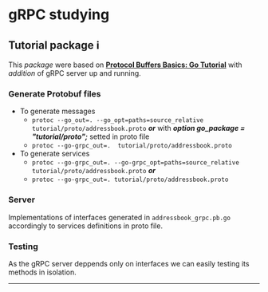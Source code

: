 # gRPC studying

## Tutorial package :information_source:

This *package* were based on **[Protocol Buffers Basics: Go Tutorial](https://developers.google.com/protocol-buffers/docs/gotutorial)** with _addition_ of gRPC server up and running.
### Generate Protobuf files

- To generate messages
    -   `protoc --go_out=. --go_opt=paths=source_relative tutorial/proto/addressbook.proto`
    ***or*** with ***option go_package = "tutorial/proto";*** setted in proto file
    -   `protoc --go-grpc_out=.  tutorial/proto/addressbook.proto`    
- To generate services
    -   `protoc --go-grpc_out=. --go-grpc_opt=paths=source_relative tutorial/proto/addressbook.proto` 
    ***or***
    -   `protoc --go-grpc_out=. tutorial/proto/addressbook.proto`

### Server

Implementations of interfaces generated in `addressbook_grpc.pb.go` accordingly to services definitions in proto file.

### Testing

As the gRPC server deppends only on interfaces we can easily testing its methods in isolation.

---

